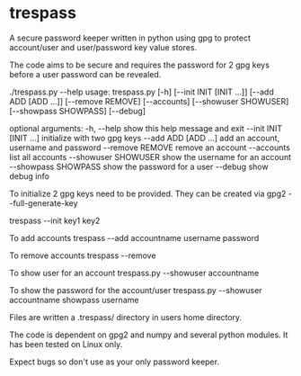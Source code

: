 # trespass
A secure password keeper written in python using gpg to protect account/user and user/password key value stores.

The code aims to be secure and requires the password for 2 gpg keys before a user password can be revealed. 

./trespass.py --help
usage: trespass.py [-h] [--init INIT [INIT ...]] [--add ADD [ADD ...]]
                   [--remove REMOVE] [--accounts] [--showuser SHOWUSER]
                   [--showpass SHOWPASS] [--debug]

optional arguments:
  -h, --help            show this help message and exit
  --init INIT [INIT ...]
                        initialize with two gpg keys
  --add ADD [ADD ...]   add an account, username and password
  --remove REMOVE       remove an account
  --accounts            list all accounts
  --showuser SHOWUSER   show the username for an account
  --showpass SHOWPASS   show the password for a user
  --debug               show debug info

To initialize 2 gpg keys need to be provided. They can be created via gpg2 --full-generate-key

trespass --init key1 key2

To add accounts
trespass --add accountname username password

To remove accounts
trespass --remove 

To show user for an account
trespass.py --showuser accountname

To show the password for the account/user
trespass.py --showuser accountname showpass username

Files are written a .trespass/ directory in users home directory.

The code is dependent on gpg2 and numpy and several python modules. It has been tested on Linux only.

Expect bugs so don't use as your only password keeper.
